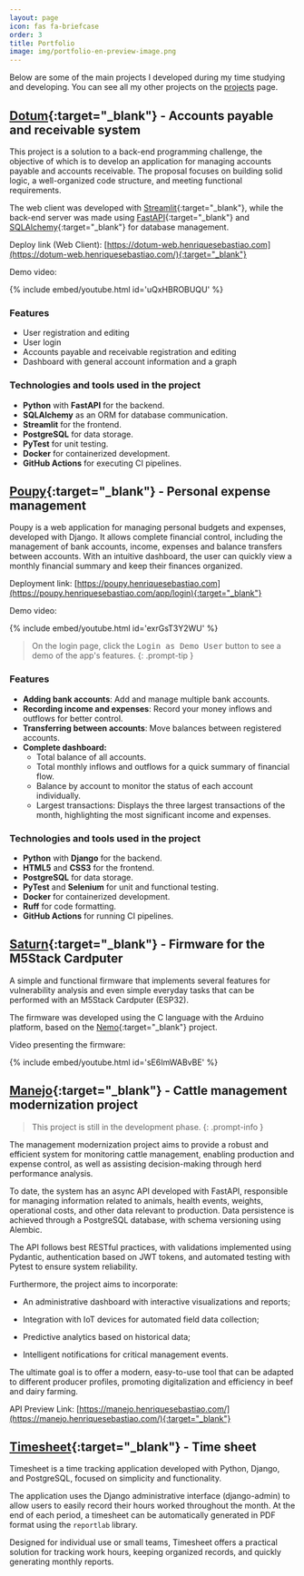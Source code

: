 ```yaml
---
layout: page
icon: fas fa-briefcase
order: 3
title: Portfolio
image: img/portfolio-en-preview-image.png
---
```


Below are some of the main projects I developed during my time studying and developing.
You can see all my other projects on the [projects](/en/projects/) page.

## [Dotum](/dotum/){:target="_blank"} - Accounts payable and receivable system

This project is a solution to a back-end programming challenge, the objective of which is to develop an application for managing accounts payable and accounts receivable. The proposal focuses on building solid logic, a well-organized code structure, and meeting functional requirements.

The web client was developed with [Streamlit](https://streamlit.io/){:target="_blank"}, while the back-end server was made using [FastAPI](https://fastapi.tiangolo.com/){:target="_blank"} and [SQLAlchemy](https://www.sqlalchemy.org/){:target="_blank"} for database management.

Deploy link (Web Client): [https://dotum-web.henriquesebastiao.com](https://dotum-web.henriquesebastiao.com/){:target="_blank"}

Demo video:

{% include embed/youtube.html id='uQxHBROBUQU' %}

### Features

- User registration and editing
- User login
- Accounts payable and receivable registration and editing
- Dashboard with general account information and a graph

### Technologies and tools used in the project

- **Python** with **FastAPI** for the backend.
- **SQLAlchemy** as an ORM for database communication.
- **Streamlit** for the frontend.
- **PostgreSQL** for data storage.
- **PyTest** for unit testing.
- **Docker** for containerized development.
- **GitHub Actions** for executing CI pipelines.

## [Poupy](/poupy/){:target="_blank"} - Personal expense management

Poupy is a web application for managing personal budgets and expenses, developed with Django. It allows complete financial control, including the management of bank accounts, income, expenses and balance transfers between accounts. With an intuitive dashboard, the user can quickly view a monthly financial summary and keep their finances organized.

Deployment link: [https://poupy.henriquesebastiao.com](https://poupy.henriquesebastiao.com/app/login){:target="_blank"}

Demo video:

{% include embed/youtube.html id='exrGsT3Y2WU' %}

> On the login page, click the <kbd>Login as Demo User</kbd> button to see a demo of the app's features.
{: .prompt-tip }

### Features

- **Adding bank accounts**: Add and manage multiple bank accounts.
- **Recording income and expenses**: Record your money inflows and outflows for better control.
- **Transferring between accounts**: Move balances between registered accounts.
- **Complete dashboard:**
    - Total balance of all accounts.
    - Total monthly inflows and outflows for a quick summary of financial flow.
    - Balance by account to monitor the status of each account individually.
    - Largest transactions: Displays the three largest transactions of the month, highlighting the most significant income and expenses.

### Technologies and tools used in the project

- **Python** with **Django** for the backend.
- **HTML5** and **CSS3** for the frontend.
- **PostgreSQL** for data storage.
- **PyTest** and **Selenium** for unit and functional testing.
- **Docker** for containerized development.
- **Ruff** for code formatting.
- **GitHub Actions** for running CI pipelines.

## [Saturn](/saturn/){:target="_blank"} - Firmware for the M5Stack Cardputer

A simple and functional firmware that implements several features for vulnerability analysis and even simple everyday tasks that can be performed with an M5Stack Cardputer (ESP32).

The firmware was developed using the C language with the Arduino platform, based on the [Nemo](https://github.com/n0xa/m5stick-nemo){:target="_blank"} project.

Video presenting the firmware:

{% include embed/youtube.html id='sE6ImWABvBE' %}

## [Manejo](/manejo/){:target="_blank"} - Cattle management modernization project

> This project is still in the development phase.
{: .prompt-info }

The management modernization project aims to provide a robust and efficient system for monitoring cattle management, enabling production and expense control, as well as assisting decision-making through herd performance analysis.

To date, the system has an async API developed with FastAPI, responsible for managing information related to animals, health events, weights, operational costs, and other data relevant to production. Data persistence is achieved through a PostgreSQL database, with schema versioning using Alembic.

The API follows best RESTful practices, with validations implemented using Pydantic, authentication based on JWT tokens, and automated testing with Pytest to ensure system reliability.

Furthermore, the project aims to incorporate:

- An administrative dashboard with interactive visualizations and reports;

- Integration with IoT devices for automated field data collection;

- Predictive analytics based on historical data;

- Intelligent notifications for critical management events.

The ultimate goal is to offer a modern, easy-to-use tool that can be adapted to different producer profiles, promoting digitalization and efficiency in beef and dairy farming.

API Preview Link: [https://manejo.henriquesebastiao.com/](https://manejo.henriquesebastiao.com/){:target="_blank"}

## [Timesheet](/timesheet/){:target="_blank"} - Time sheet

Timesheet is a time tracking application developed with Python, Django, and PostgreSQL, focused on simplicity and functionality.

The application uses the Django administrative interface (django-admin) to allow users to easily record their hours worked throughout the month. At the end of each period, a timesheet can be automatically generated in PDF format using the `reportlab` library.

Designed for individual use or small teams, Timesheet offers a practical solution for tracking work hours, keeping organized records, and quickly generating monthly reports.
